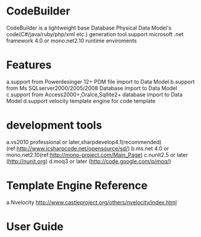 ﻿CodeBuilder
===========
CodeBuilder is a lightweight base Database Physical Data Model's code(C#/java/ruby/php/xml etc.) generation tool.support microsoft .net framework 4.0 or mono.net2.10 runtime enviroments

# Features

  a.support from Powerdesinger 12+ PDM file import to Data Model
  b.support from Ms SQLserver2000/2005/2008 Database import to Data Model
  c.support from Access2000+,Oralce,Sqllite2+ database import to Data Model 
  d.support velocity template engine for code template 

# development tools

  a.vs2010 professional or later,sharpdevelop4.1(recommended)(ref:http://www.icsharpcode.net/opensource/sd/)
  b.ms.net 4.0 or mono.net2.10(ref:http://mono-project.com/Main_Page)
  c.nunit2.5 or later (http://nunit.org)
  d.moq3 or later (http://code.google.com/p/moq/)
  
# Template Engine Reference

  a.Nvelocity http://www.castleproject.org/others/nvelocity/index.html

# User Guide
